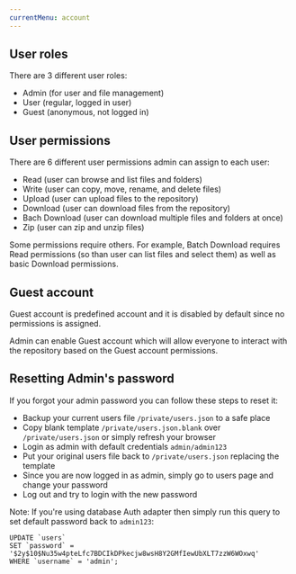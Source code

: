 ```yaml
---
currentMenu: account
---
```


## User roles

There are 3 different user roles:
- Admin (for user and file management)
- User (regular, logged in user)
- Guest (anonymous, not logged in)


## User permissions

There are 6 different user permissions admin can assign to each user:

- Read (user can browse and list files and folders)
- Write (user can copy, move, rename, and delete files)
- Upload (user can upload files to the repository)
- Download (user can download files from the repository)
- Bach Download (user can download multiple files and folders at once)
- Zip (user can zip and unzip files)


Some permissions require others. For example, Batch Download requires Read permissions (so than user can list files and select them) as well as basic Download permissions.

## Guest account

Guest account is predefined account and it is disabled by default since no permissions is assigned.

Admin can enable Guest account which will allow everyone to interact with the repository based on the Guest account permissions.

## Resetting Admin's password

If you forgot your admin password you can follow these steps to reset it:

- Backup your current users file ```/private/users.json``` to a safe place
- Copy blank template ```/private/users.json.blank``` over ```/private/users.json``` or simply refresh your browser
- Login as admin with default credentials ```admin/admin123```
- Put your original users file back to ```/private/users.json``` replacing the template
- Since you are now logged in as admin, simply go to users page and change your password
- Log out and try to login with the new password

Note: If you're using database Auth adapter then simply run this query to set default password back to ```admin123```:


```
UPDATE `users`
SET `password` = '$2y$10$Nu35w4pteLfc7BDCIkDPkecjw8wsH8Y2GMfIewUbXLT7zzW6WOxwq'
WHERE `username` = 'admin';
```


